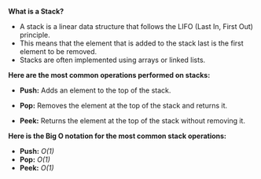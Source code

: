 **What is a Stack?**

- A stack is a linear data structure that follows the LIFO (Last In, First Out) principle.
- This means that the element that is added to the stack last is the first element to be removed.
- Stacks are often implemented using arrays or linked lists.

**Here are the most common operations performed on stacks:**

- **Push:** Adds an element to the top of the stack.

- **Pop:** Removes the element at the top of the stack and returns it.

- **Peek:** Returns the element at the top of the stack without removing it.

**Here is the Big O notation for the most common stack operations:**

- **Push:** *O(1)*
- **Pop:**    *O(1)*
- **Peek:**    *O(1)*